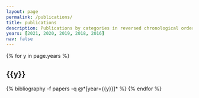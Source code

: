 ```yaml
---
layout: page
permalink: /publications/
title: publications
description: Publications by categories in reversed chronological order. generated by jekyll-scholar.
years: [2021, 2020, 2019, 2018, 2016]
nav: false
---
```


<div class="publications">

{% for y in page.years %}
  <h2 class="year">{{y}}</h2>
  {% bibliography -f papers -q @*[year={{y}}]* %}
{% endfor %}

</div>
